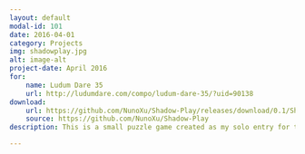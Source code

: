 ```yaml
---
layout: default
modal-id: 101
date: 2016-04-01
category: Projects
img: shadowplay.jpg
alt: image-alt
project-date: April 2016
for: 
    name: Ludum Dare 35
    url: http://ludumdare.com/compo/ludum-dare-35/?uid=90138
download:
    url: https://github.com/NunoXu/Shadow-Play/releases/download/0.1/ShadowPlay_Windows.zip
    source: https://github.com/NunoXu/Shadow-Play
description: This is a small puzzle game created as my solo entry for the Ludum Dare 35 Jam, where it ranked &#35;47 in Innovation and &#35;276 Overall. The concept consists in using shadows to reveal and hide obstacles. Made in Unity.

---
```

